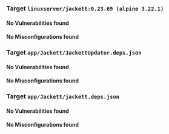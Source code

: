 
### Target `linuxserver/jackett:0.23.69 (alpine 3.22.1)`
#### No Vulnerabilities found
#### No Misconfigurations found
### Target `app/Jackett/JackettUpdater.deps.json`
#### No Vulnerabilities found
#### No Misconfigurations found
### Target `app/Jackett/jackett.deps.json`
#### No Vulnerabilities found
#### No Misconfigurations found
